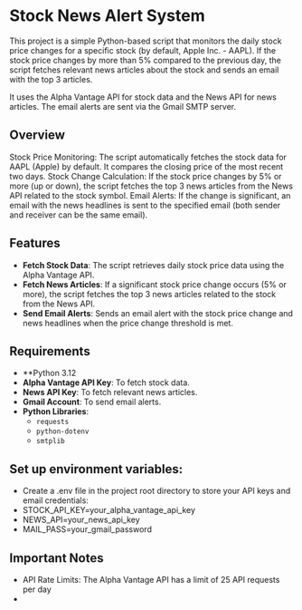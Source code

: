 # Stock News Alert System

This project is a simple Python-based script that monitors the daily stock price changes for a specific stock (by default, Apple Inc. - AAPL).
If the stock price changes by more than 5% compared to the previous day, the script fetches relevant news articles about the stock and sends an email with the top 3 articles. 

It uses the Alpha Vantage API for stock data and the News API for news articles. The email alerts are sent via the Gmail SMTP server.

## Overview
Stock Price Monitoring: The script automatically fetches the stock data for AAPL (Apple) by default. It compares the closing price of the most recent two days.
Stock Change Calculation: If the stock price changes by 5% or more (up or down), the script fetches the top 3 news articles from the News API related to the stock symbol.
Email Alerts: If the change is significant, an email with the news headlines is sent to the specified email (both sender and receiver can be the same email).

## Features
- **Fetch Stock Data**: The script retrieves daily stock price data using the Alpha Vantage API.
- **Fetch News Articles**: If a significant stock price change occurs (5% or more), the script fetches the top 3 news articles related to the stock from the News API.
- **Send Email Alerts**: Sends an email alert with the stock price change and news headlines when the price change threshold is met.

## Requirements

- **Python 3.12
- **Alpha Vantage API Key**: To fetch stock data.
- **News API Key**: To fetch relevant news articles.
- **Gmail Account**: To send email alerts.
- **Python Libraries**:
  - `requests`
  - `python-dotenv`
  - `smtplib`

## Set up environment variables:
- Create a .env file in the project root directory to store your API keys and email credentials:
- STOCK_API_KEY=your_alpha_vantage_api_key
- NEWS_API=your_news_api_key
- MAIL_PASS=your_gmail_password

## Important Notes
- API Rate Limits: The Alpha Vantage API has a limit of 25 API requests per day
- 




